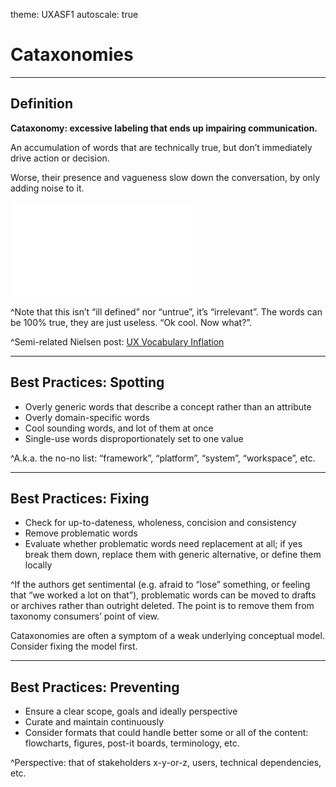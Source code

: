 theme: UXASF1
autoscale: true

# Cataxonomies

<!-- Cacaxonomies -->

---

## Definition

**Cataxonomy: excessive labeling that ends up impairing communication.**

An accumulation of words that are technically true, but don’t immediately drive action or decision.

Worse, their presence and vagueness slow down the conversation, by only adding noise to it.

<!-- Avoid cataxonomies. -->

![right](assets/definition.pdf)

^Note that this isn’t “ill defined” nor “untrue”, it’s “irrelevant”. The words can be 100% true, they are just useless. “Ok cool. Now what?”.

^Semi-related Nielsen post: [UX Vocabulary Inflation](https://jakobnielsenphd.substack.com/p/ux-vocabulary-inflation)

<!-- Hot take: Atomic Design is a cataxonomy for UX practitioners. -->

---

## Best Practices: Spotting

- Overly generic words that describe a concept rather than an attribute
- Overly domain-specific words
- Cool sounding words, and lot of them at once
- Single-use words disproportionately set to one value

<!-- Everything-bucket terms without a local definition -->

<!-- buzzwords -->

<!-- Red flag, polysemic -->

^A.k.a. the no-no list: “framework”, “platform”, “system”, “workspace”, etc.

---

## Best Practices: Fixing

- Check for up-to-dateness, wholeness, concision and consistency
- Remove problematic words
- Evaluate whether problematic words need replacement at all;
if yes break them down, replace them with generic alternative, or define them locally

^If the authors get sentimental (e.g. afraid to “lose” something, or feeling that “we worked a lot on that”), problematic words can be moved to drafts or archives rather than outright deleted. The point is to remove them from taxonomy consumers’ point of view.

Cataxonomies are often a symptom of a weak underlying conceptual model. Consider fixing the model first.

---

## Best Practices: Preventing

- Ensure a clear scope, goals and ideally perspective
- Curate and maintain continuously
- Consider formats that could handle better some or all of the content: flowcharts, figures, post-it boards, terminology, etc.

^Perspective: that of stakeholders x-y-or-z, users, technical dependencies, etc.
